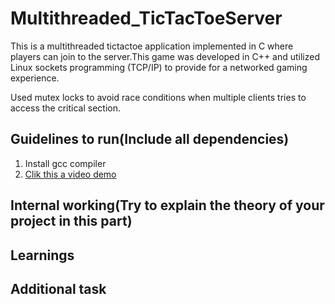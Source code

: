 # Multithreaded_TicTacToeServer
This is a multithreaded tictactoe application implemented in C where players can join to the server.This game was developed in C++ and utilized Linux sockets programming (TCP/IP) to provide for a networked gaming experience.

Used mutex locks to avoid race conditions when multiple clients tries to access the critical section.
## Guidelines to run(Include all dependencies)
  1. Install gcc compiler
  2. [Clik this a video demo](https://drive.google.com/file/d/153g_Y-dZkiSnC1qc_gfP8N9RrJFPIh2N/view?usp=sharing)
## Internal working(Try to explain the theory of your project in this part)

## Learnings

## Additional task
